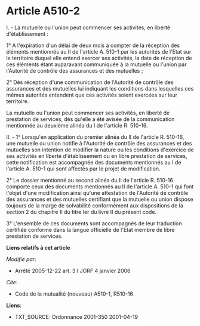 # Article A510-2

I. - La mutuelle ou l'union peut commencer ses activités, en liberté d'établissement :

1° A l'expiration d'un délai de deux mois à compter de la réception des éléments mentionnés au II de l'article A. 510-1 par
les autorités de l'Etat sur le territoire duquel elle entend exercer ses activités, la date de réception de ces éléments
étant auparavant communiquée à la mutuelle ou l'union par l'Autorité de contrôle des assurances et des mutuelles ;

2° Dès réception d'une communication de l'Autorité de contrôle des assurances et des mutuelles lui indiquant les conditions
dans lesquelles ces mêmes autorités entendent que ces activités soient exercées sur leur territoire.

La mutuelle ou l'union peut commencer ses activités, en liberté de prestation de services, dès qu'elle a été avisée de la
communication mentionnée au deuxième alinéa du I de l'article R. 510-16.

II. - 1° Lorsqu'en application du premier alinéa du II de l'article R. 510-16, une mutuelle ou union notifie à l'Autorité de
contrôle des assurances et des mutuelles son intention de modifier la nature ou les conditions d'exercice de ses activités en
liberté d'établissement ou en libre prestation de services, cette notification est accompagnée des documents mentionnés au I
de l'article A. 510-1 qui sont affectés par le projet de modification.

2° Le dossier mentionné au second alinéa du II de l'article R. 510-16 comporte ceux des documents mentionnés au II de
l'article A. 510-1 qui font l'objet d'une modification ainsi qu'une attestation de l'Autorité de contrôle des assurances et
des mutuelles certifiant que la mutuelle ou union dispose toujours de la marge de solvabilité conformément aux dispositions
de la section 2 du chapitre II du titre Ier du livre II du présent code.

3° L'ensemble de ces documents sont accompagnés de leur traduction certifiée conforme dans la langue officielle de l'Etat
membre de libre prestation de services.

**Liens relatifs à cet article**

_Modifié par_:

  - Arrêté 2005-12-22 art. 3 I JORF 4 janvier 2006

_Cite_:

  - Code de la mutualité (nouveau) A510-1, R510-16

**Liens**:

  - TXT_SOURCE: Ordonnance 2001-350 2001-04-19
